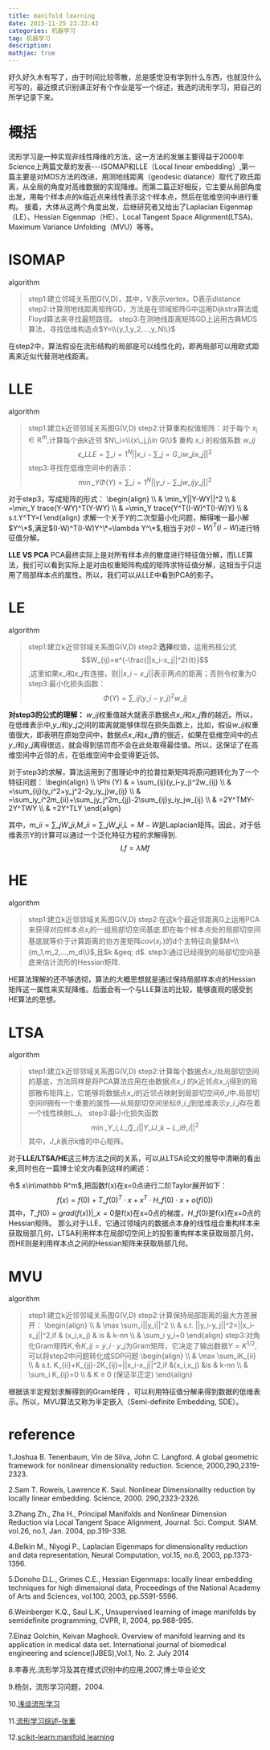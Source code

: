 ```yaml
---
title: manifold learning
date: 2015-11-25 23:33:43
categories: 机器学习
tag: 机器学习
description: 
mathjax: true
---
```


好久好久木有写了，由于时间比较零散，总是感觉没有学到什么东西，也就没什么可写的，最近模式识别课正好有个作业是写一个综述，我选的流形学习，把自己的所学记录下来。
<!--more-->

# 概括
流形学习是一种实现非线性降维的方法，这一方法的发展主要得益于2000年Science上两篇文章的发表---ISOMAP和LLE（Local linear embedding）,第一篇主要是对MDS方法的改进，用测地线距离（geodesic diatance）取代了欧氏距离，从全局的角度对高维数据的实现降维。而第二篇正好相反，它主要从局部角度出发，用每个样本点的k临近点来线性表示这个样本点，然后在低维空间中进行重构。
接着，大体从这两个角度出发，后继研究者又给出了Laplacian Eigenmap（LE）、Hessian Eigenmap（HE）、Local Tangent Space Alignment(LTSA)、Maximum Variance Unfolding（MVU）等等。

# ISOMAP
algorithm 
> step1:建立邻域关系图G(V,D)，其中，V表示vertex，D表示distance
> step2:计算测地线距离矩阵GD，方法是在邻域矩阵G中运用Dijkstra算法或Floyd算法来寻找最短路径。
> step3:在测地线距离矩阵GD上运用古典MDS算法，寻找低维构造点$Y=\\{y_1,y_2,...,y_N\\}$

在step2中，算法假设在流形结构的局部是可以线性化的，即再局部可以用欧式距离来近似代替测地线距离。

# LLE
algorithm
> step1:建立k近邻邻域关系图G(V,D)
> step2:计算重构权值矩阵：对于每个 $x_i\in\mathbb R^m$,计算每个由k近邻 $N\_i=\\{x\_j,j\in G\\}$ 重构 $x\_i$ 的权值系数 $w\_{ij}$
> $$\epsilon\_{LLE}=\sum\_{i=1}^N||x\_i-\sum\_{j=G\_i}w\_{ji}x\_j||^2$$
> step3:寻找在低维空间中的表示：
> $$\min\_Y\Phi(Y)=\sum\_{i=1}^N||y\_i-\sum\_jw\_{ij}y\_j||^2$$

对于step3，写成矩阵的形式：
\begin{align} \\\\
& \min\_Y||Y-WY||^2 \\\\ 
& =\min\_Y trace(Y-WY)^T(Y-WY) \\\\
& =\min\_Y trace(Y^T(I-W)^T(I-W)Y) \\\\
& s.t.Y^TY=I 
\end{align}
求解一个关于$Y$的二次型最小化问题，解得唯一最小解$Y^\*$,满足$(I-W)^T(I-W)Y^\*=\lambda Y^\*$,相当于对$(I-W)^T(I-W)$进行特征值分解。

**LLE VS PCA**
PCA最终实际上是对所有样本点的散度进行特征值分解，而LLE算法，我们可以看到实际上是对由权重矩阵构成的矩阵求特征值分解，这相当于只运用了局部样本点的属性。所以，我们可以从LLE中看到PCA的影子。

# LE
algorithm
> step1:建立k近邻邻域关系图G(V,D)
> step2:**选择**权值，运用热核公式$$W_{ij}=e^{-\frac{||x_i-x_j||^2}{t}}$$,这里如果$x\_i$和$x\_j$有连接，则$||x\_i-x\_j||$表示两点的距离；否则令权重为0
> step3:最小化损失函数：$$\Phi (Y)=\sum\_{ij}(y\_i-y\_j)^2w\_{ij}$$ 
 
**对step3的公式的理解：** $w\_{ij}$权重值越大就表示数据点$x\_i$和$x\_j$靠的越近。所以，在低维表示中,$y\_i$和$y\_j$之间的距离就能够体现在损失函数上，比如，假设$w\_{ij}$权重值很大，即表明在原始空间中，数据点$x\_i$和$x\_j$靠的很近，如果在低维空间中的点$y\_i$和$y\_j$离得很远，就会得到惩罚而不会在此处取得最佳值。所以，这保证了在高维空间中近邻的点，在低维空间中会变得更近邻。

对于step3的求解，算法运用到了图理论中的拉普拉斯矩阵将原问题转化为了一个特征问题：
\begin{align} \\\\
\Phi (Y) & = \sum\_{ij}(y\_i-y\_j)^2w\_{ij} \\\\
& =\sum\_{ij}(y\_i^2+y\_j^2-2y\_iy\_j)w\_{ij} \\\\
& =\sum\_iy\_i^2m\_{ii}+\sum\_jy\_j^2m\_{jj}-2\sum\_{ij}y\_iy\_jw\_{ij} \\\\
& =2Y^TMY-2Y^TWY \\\\
& =2Y^TLY
\end{align}

其中，$m\_{ii}=\sum\_jW\_{ji}$,$M\_{ii}=\sum\_jW\_{ji}$,$L=M-W$是Laplacian矩阵。因此，对于低维表示Y的计算可以通过一个泛化特征方程的求解得到.
$$Lf=\lambda Mf$$

# HE
algorithm
> step1:建立k近邻邻域关系图G(V,D)
> step2:在这k个最近邻距离G上运用PCA来获得对应样本点$x_i$的一组局部切空间基底.即在每个样本点处的局部切空间基底就等价于计算距离的协方差矩阵$cov(x_i.)$的d个主特征向量$M=\\{m_1,m_2,...,m_d\\}$,且$k &geq; d$.
> step3:通过已经得到的局部切空间基底来估计流形的Hessian矩阵.

HE算法理解的还不够透彻，算法的大概思想就是通过保持局部样本点的Hessian矩阵这一属性来实现降维。后面会有一个与LLE算法的比较，能够直观的感受到HE算法的思想。

# LTSA
algorithm
> step1:建立k近邻邻域关系图G(V,D)
> step2:计算每个数据点$x\_i$处局部切空间的基底，方法同样是将PCA算法应用在由数据点$x\_i$ 的k近邻点$x\_{i_j}$得到的局部散布矩阵上，它能够将数据点$x\_i$的近邻点映射到局部切空间$\theta\_i$中.局部切空间$\theta$拥有一个重要的属性──从局部切空间坐标$\theta\_{i\_j}$到低维表示$y\_{i\_j}$存在着一个线性映射$L\_i$。
> step3:最小化损失函数$$\min\_{Y\_i,L\_i} \sum\_i||Y\_iJ\_k-L\_i\theta\_i||^2$$其中，$J\_k$表示k维的中心矩阵。

对于**LLE/LTSA/HE**这三种方法之间的关系，可以从LTSA论文的推导中清晰的看出来,同时也在一篇博士论文内看到这样的阐述：
> 
令$ x\in\mathbb R^m$,把函数f(x)在x=0点进行二阶Taylor展开如下：
$$ f(x)=f(0)+T\_{f(0)}^T\cdot x+x^T\cdot H\_{f(0)}\cdot x+o(f(0))$$
其中，$T\_{f(0)}=grad(f(x))|\_{x=0}$是f(x)在x=0点的梯度，$H\_{f(0)}$是f(x)在x=0点的Hessian矩阵。
那么对于LLE，它通过领域内的数据点本身的线性组合重构样本来获取局部几何，LTSA利用样本在局部切空间上的投影重构样本来获取局部几何，而HE则是利用样本点之间的Hessian矩阵来获取局部几何。

# MVU
algorithm
> step1:建立k近邻邻域关系图G(V,D)
> step2:计算保持局部距离的最大方差展开：
\begin{align} \\\\
& \max \sum\_i||y\_i||^2 \\\\
& s.t.  ||y\_i-y\_j||^2=||x\_i-x\_j||^2,if &amp; (x\_i,x\_j) &amp; is &amp; k-nn \\\\
& \sum\_i y\_i=0
\end{align}
step3:对角化Gram矩阵$K$,令$K\_{ij}=y\_i\cdot y\_j$为Gram矩阵，它决定了输出数据$Y=K^{1/2}$,可以将step2中问题转化成SDP问题
\begin{align} \\\\
& \max \sum\_iK\_{ii} \\\\
& s.t.  K\_{ii}+K\_{jj}-2K\_{ij}=||x\_i-x\_j||^2,if &amp;(x\_i,x\_j) &amp;is &amp; k-nn \\\\
& \sum\_i K\_{ij}=0 \\\\
& K &geq; 0 	(保证半正定)
\end{align}

根据该半定规划求解得到的Gram矩阵 ，可以利用特征值分解来得到数据的低维表示。所以，MVU算法又称为半定嵌入（Semi-definite Embedding, SDE）。

# reference

1.Joshua B. Tenenbaum, Vin de Silva, John C. Langford. A global geometric framework for nonlinear dimensionality reduction. Science, 2000,290,2319-2323.

2.Sam T. Roweis, Lawrence K. Saul. Nonlinear Dimensionality reduction by locally linear embedding. Science, 2000. 290,2323-2326.

3.Zhang Zh., Zha H., Principal Manifolds and Nonlinear Dimension Reduction via Local Tangent Space Alignment, Journal. Sci. Comput. SIAM. vol.26, no.1, Jan. 2004, pp.319-338.

4.Belkin M., Niyogi P., Laplacian Eigenmaps for dimensionality reduction and data representation, Neural Computation, vol.15, no.6, 2003, pp.1373-1396.

5.Donoho D.L., Grimes C.E., Hessian Eigenmaps: locally linear embedding techniques for high dimensional data, Proceedings of the National Academy of Arts and Sciences, vol.100, 2003, pp.5591-5596.

6.Weinberger K.Q., Saul L.K., Unsupervised learning of image manifolds by semidefinite programming, CVPR, II, 2004, pp.988-995.

7.Elnaz Golchin, Keivan Maghooli. Overview of manifold learning and its application in medical data set. International journal of biomedical engineering and science(IJBES),Vol.1, No. 2. July 2014

8.李春光.流形学习及其在模式识别中的应用,2007,博士毕业论文

9.杨剑，流形学习问题，2004.

10.[浅谈流形学习][1]

11.[流形学习综述-张重][2]

12.[scikit-learn:manifold learning][3]



[1]: http://blog.pluskid.org/?p=533
[2]: http://blog.sciencenet.cn/blog-722391-583413.html
[3]: http://scikit-learn.org/stable/modules/manifold.html